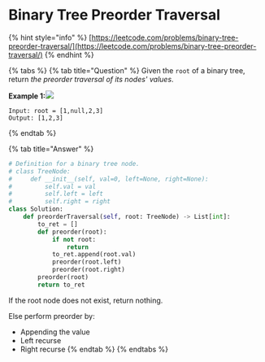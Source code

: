 # Binary Tree Preorder Traversal

{% hint style="info" %}
[https://leetcode.com/problems/binary-tree-preorder-traversal/](https://leetcode.com/problems/binary-tree-preorder-traversal/)
{% endhint %}

{% tabs %}
{% tab title="Question" %}
Given the `root` of a binary tree, return _the preorder traversal of its nodes' values_.

**Example 1:**![](https://assets.leetcode.com/uploads/2020/09/15/inorder_1.jpg)

```text
Input: root = [1,null,2,3]
Output: [1,2,3]
```
{% endtab %}

{% tab title="Answer" %}
```python
# Definition for a binary tree node.
# class TreeNode:
#     def __init__(self, val=0, left=None, right=None):
#         self.val = val
#         self.left = left
#         self.right = right
class Solution:
    def preorderTraversal(self, root: TreeNode) -> List[int]:
        to_ret = []
        def preorder(root):
            if not root:
                return
            to_ret.append(root.val)
            preorder(root.left)
            preorder(root.right)
        preorder(root)
        return to_ret
```

If the root node does not exist, return nothing.

Else perform preorder by:

* Appending the value
* Left recurse
* Right recurse
{% endtab %}
{% endtabs %}

